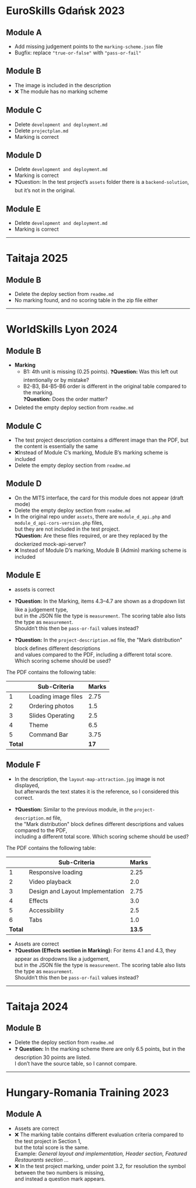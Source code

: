 # EuroSkills Gdańsk 2023

## Module A

- Add missing judgement points to the `marking-scheme.json` file
- Bugfix: replace `"true-or-false"` with `"pass-or-fail"`

## Module B

- The image is included in the description
- ❌ The module has no marking scheme

## Module C

- Delete `development and deployment.md`
- Delete `projectplan.md`
- Marking is correct

## Module D

- Delete `development and deployment.md`
- Marking is correct
- ❓Question: In the test project’s `assets` folder there is a `backend-solution`, but it’s not in the original.

## Module E

- Delete `development and deployment.md`
- Marking is correct

---

# Taitaja 2025

## Module B

- Delete the deploy section from `readme.md`
- No marking found, and no scoring table in the zip file either

---

# WorldSkills Lyon 2024

## Module B

- **Marking**
  - B1: 4th unit is missing (0.25 points). ❓**Question:** Was this left out intentionally or by mistake?
  - B2-B3, B4-B5-B6 order is different in the original table compared to the marking.  
    ❓**Question:** Does the order matter?
- Deleted the empty deploy section from `readme.md`

## Module C

- The test project description contains a different image than the PDF, but the content is essentially the same
- ❌Instead of Module C’s marking, Module B’s marking scheme is included
- Delete the empty deploy section from `readme.md`

## Module D

- On the MITS interface, the card for this module does not appear (draft mode)
- Delete the empty deploy section from `readme.md`
- In the original repo under `assets`, there are `module_d_api.php` and `module_d_api-cors-version.php` files,  
  but they are not included in the test project.  
  ❓**Question:** Are these files required, or are they replaced by the dockerized mock-api-server?
- ❌ Instead of Module D’s marking, Module B (Admin) marking scheme is included

## Module E

- assets is correct
- ❓**Question:** In the Marking, items 4.3–4.7 are shown as a dropdown list like a judgement type,  
  but in the JSON file the type is `measurement`. The scoring table also lists the type as `measurement`.  
  Shouldn’t this then be `pass-or-fail` values instead?

- ❓**Question:** In the `project-description.md` file, the "Mark distribution" block defines different descriptions  
  and values compared to the PDF, including a different total score.  
  Which scoring scheme should be used?

The PDF contains the following table:

|           | Sub-Criteria        | Marks  |
| --------- | ------------------- | ------ |
| 1         | Loading image files | 2.75   |
| 2         | Ordering photos     | 1.5    |
| 3         | Slides Operating    | 2.5    |
| 4         | Theme               | 6.5    |
| 5         | Command Bar         | 3.75   |
| **Total** |                     | **17** |

## Module F

- In the description, the `layout-map-attraction.jpg` image is not displayed,  
  but afterwards the text states it is the reference, so I considered this correct.

- ❓**Question:** Similar to the previous module, in the `project-description.md` file,  
  the "Mark distribution" block defines different descriptions and values compared to the PDF,  
  including a different total score. Which scoring scheme should be used?

The PDF contains the following table:

|           | Sub-Criteria                     | Marks    |
| --------- | -------------------------------- | -------- |
| 1         | Responsive loading               | 2.25     |
| 2         | Video playback                   | 2.0      |
| 3         | Design and Layout Implementation | 2.75     |
| 4         | Effects                          | 3.0      |
| 5         | Accessibility                    | 2.5      |
| 6         | Tabs                             | 1.0      |
| **Total** |                                  | **13.5** |

- Assets are correct
- ❓**Question (Effects section in Marking):** For items 4.1 and 4.3, they appear as dropdowns like a judgement,  
  but in the JSON file the type is `measurement`. The scoring table also lists the type as `measurement`.  
  Shouldn’t this then be `pass-or-fail` values instead?

---

# Taitaja 2024

## Module B

- Delete the deploy section from `readme.md`
- ❓ **Question:** In the marking scheme there are only 6.5 points, but in the description 30 points are listed.  
  I don’t have the source table, so I cannot compare.

---

# Hungary-Romania Training 2023

## Module A

- Assets are correct
- ❌ The marking table contains different evaluation criteria compared to the test project in Section 1,  
  but the total score is the same.  
  Example: _General layout and implementation, Header section, Featured Restaurants section ..._
- ❌ In the test project marking, under point 3.2, for resolution the symbol between the two numbers is missing,  
  and instead a question mark appears.
